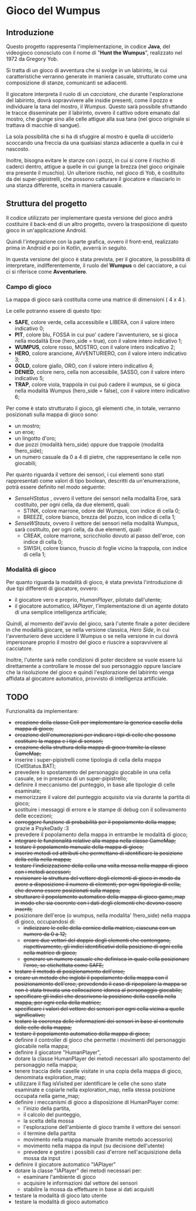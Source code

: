 # Gioco del Wumpus

## Introduzione

Questo progetto rappresenta l'implementazione, in codice **Java**, del videogioco conosciuto con il nome di "**Hunt the Wumpus**", realizzato nel 1972 da Gregory Yob.

Si tratta di un gioco di avventura che si svolge in un labirinto, le cui caratteristiche verranno generate in maniera casuale, strutturato come una composizione di stanze, comunicanti se adiacenti.

Il giocatore interpreta il ruolo di un *cacciatore*, che durante l'esplorazione del labirinto, dovrà sopravvivere alle insidie presenti, come il pozzo e individuare la tana del mostro, il *Wumpus*. Questo sarà possibile sfruttando le tracce disseminate per il labirinto, ovvero il cattivo odore emanato dal mostro, che giunge sino alle celle attigue alla sua tana (nel gioco originale si trattava di macchie di sangue).

La sola possibilità che si ha di sfuggire al mostro è quella di ucciderlo scoccando una freccia da una qualsiasi stanza adiacente a quella in cui è nascosto.

Inoltre, bisogna evitare le stanze con i pozzi, in cui si corre il rischio di caderci dentro, attigue a quelle in cui giunge la brezza (nel gioco originale era presente il muschio). Un ulteriore rischio, nel gioco di Yob, è costituito da dei super-pipistrelli, che possono catturare il giocatore e rilasciarlo in una stanza differente, scelta in maniera casuale.

## Struttura del progetto

Il codice utilizzato per implementare questa versione del gioco andrà costituire il back-end di un altro progetto, ovvero la trasposizione di questo gioco in un'applicazione Android.

Quindi l'integrazione con la parte grafica, ovvero il front-end, realizzato prima in Android e poi in Kotlin, avverrà in seguito.

In questa versione del gioco è stata prevista, per il giocatore, la possibilità di interpretare, indifferentemente, il ruolo del **Wumpus** o del cacciatore, a cui ci si riferisce come **Avventuriero**.



### Campo di gioco

La mappa di gioco sarà costituita come una matrice di dimensioni ( 4 x 4 ).

Le celle potranno essere di questo tipo:

- **SAFE**, colore verde, cella accessibile e LIBERA, con il valore intero indicativo 0;
- **PIT**, colore blu, FOSSA in cui puo' cadere l'avventuriero, se si gioca nella modalità Eroe (hero_side = true), con il valore intero indicativo 1;
- **WUMPUS**, colore rosso, MOSTRO, con il valore intero indicativo 2;
- **HERO**, colore arancione, AVVENTURIERO, con il valore intero indicativo 3;
- **GOLD**, colore giallo, ORO, con il valore intero indicativo 4;
- **DENIED**, colore nero, cella non accessibile, SASSO, con il valore intero indicativo 5;
- **TRAP**, colore viola, trappola in cui può cadere il wumpus, se si gioca nella modalità Wumpus (hero_side = false), con il valore intero indicativo 6;

Per come è stato strutturato il gioco, gli elementi che, in totale, verranno posizionati sulla mappa di gioco sono:

- un mostro;
- un eroe;
- un lingotto d'oro;
- due pozzi (modalità hero_side) oppure due trappole (modalità !hero_side);
- un numero casuale da 0 a 4 di pietre, che rappresentano le celle non giocabili;

Per quanto riguarda il vettore dei sensori, i cui elementi sono stati rappresentati come valori di tipo boolean, descritti da un'enumerazione, potrà essere definito nel modo seguente:

- *SenseHStatus* , ovvero il vettore dei sensori nella modalità Eroe, sarà costituito, per ogni cella, da due elementi, quali:
   *	STINK, colore marrone, odore del Wumpus, con indice di cella 0;
   *	BREEZE, colore bianco, brezza del pozzo, icon indice di cella 1;
- *SenseWStauts*, ovvero il vettore dei sensori nella modalità Wumpus,  sarà costituito, per ogni cella, da due elementi, quali:
  - CREAK, colore marrone, scricchiolio dovuto al passo dell'eroe, con indice di cella 0;
  - SWISH, colore bianco, fruscio di foglie vicino la trappola, con indice di cella 1;



### Modalità di gioco

Per quanto riguarda la modalità di gioco, è stata prevista l'introduzione di due tipi differenti di giocatore, ovvero:

- il giocatore vero e proprio, *HumanPlayer*, pilotato dall'utente;
- il giocatore automatico,  *IAPlayer*, l'implementazione di un agente dotato di una semplice intelligenza artificiale;

Quindi, al momento dell'avvio del gioco, sarà l'utente finale a poter decidere in che modalità giocare, se nella versione classica, *Hero Side*, in cui l'avventuriero deve uccidere il Wumpus o se nella versione in cui dovrà impersonare proprio il mostro del gioco e riuscire a sopravvivere al cacciatore.

Inoltre, l'utente sarà nelle condizioni di poter decidere se vuole essere lui direttamente a controllare le mosse del suo personaggio oppure lasciare che la risoluzione del gioco e quindi l'esplorazione del labirinto venga affidata al giocatore automatico, provvisto di intelligenza artificiale.





## TODO 

Funzionalità da implementare:

- ~~creazione della classe Cell per implementare la generica casella della mappa di gioco;~~
- ~~creazione dell'enumerazioni per indicare i tipi di celle che possono costituire la mappa e i tipi di sensori;~~
- ~~creazione della struttura della mappa di gioco tramite la classe GameMap;~~
- inserire i super-pipistrelli come tipologia di cella della mappa (CellStatus.BAT);
- prevedere lo spostamento del personaggio giocabile in una cella casuale, se in presenza di un super-pipistrello; 
- definire il meccanismo del punteggio, in base alle tipologie di celle esaminate;
- memorizzare il valore del punteggio acquisito via via durante la partita di gioco;
- sostituire i messaggi di errore e le stampe di debug con il sollevamento delle eccezioni;
- ~~correggere funzione di probabilità per il popolamento della mappa;~~ grazie a PsykeDady :3
- prevedere il popolamento della mappa in entrambe le modalità di gioco;
- ~~integrare le funzionalità relative alla mappa nella classe GameMap;~~
- ~~testare il popolamento manuale della mappa di gioco;~~
- ~~inserire metodi ed attributi che permettano di identificare la posizione della cella nella mappa;~~
- ~~testare l'indicizzazione della cella una volta messa nella mappa di gioco con i metodi accessori;~~
- ~~revisionare la struttura del vettore degli elementi di gioco in modo da avere a disposizione il numero di elementi, per ogni tipologia di cella, che devono essere posizionati sulla mappa;~~
- ~~strutturare il popolamento automatico della mappa di gioco game_map in modo che sia coerente con i dati degli elementi che devono essere inseriti;~~
- posizionare dell'eroe (o wumpus, nella modalita' !hero_side) nella mappa di gioco, occupandosi di:
  - ~~indicizzare le celle della cornice della matrice, ciascuna con un numero da 0 a 12;~~
  - ~~creare due vettori del doppio degli elementi che contengano, rispettivamente, gli indici identificativi della posizione di ogni cella nella matrice di gioco;~~
  - ~~generare un numero casuale che definisca in quale cella posizionare l'eroe, se etichettata come SAFE;~~
- ~~testare il metodo di posizionamento dell'eroe;~~
- ~~creare un metodo che inglobi il popolamento della mappa con il posizionamento dell'eroe, prevedendo il caso di ripopolare la mappa se non è stata trovata una collocazione idonea al personaggio giocabile;~~
- ~~specificare gli indici che descrivono la posizione della casella nella mappa, per ogni cella della matrice;~~
- ~~specificare i valori del vettore dei sensori per ogni cella vicina a quelle significative;~~
- ~~testare la coerenza delle informazioni dei sensori in base al contenuto delle celle della mappa;~~
- ~~testare il popolamento automatico della mappa di gioco;~~
- definire il controller di gioco che permette i movimenti del personaggio giocabile nella mappa;
- definire il giocatore "HumanPlayer",
- dotare la classe HumanPlayer dei metodi necessari allo spostamento del personaggio nella mappa;
- tenere traccia delle caselle visitate in una copia della mappa di gioco, denominata exploration_map;
- utilizzare il flag isVisited per identificare le celle che sono state esaminate e copiarle nella exploration_map, nella stessa posizione occupata nella game_map;
- definire i meccanismi di gioco a disposizione di HumanPlayer come:
  -  l'inizio della partita, 
  - il calcolo del punteggio, 
  - la scelta della mossa
  - l'esplorazione dell'ambiente di gioco tramite il vettore dei sensori
  - il termine della partita
  - movimento nella mappa manuale (tramite metodo accessorio)
  - movimento nella mappa da input (su decisione dell'utente)
  - prevedere e gestire i possibili casi d'errore nell'acquisizione della mossa da input
- definire il giocatore automatico "IAPlayer"
- dotare la classe "IAPlayer" dei metodi necessari per:
  - esaminare l'ambiente di gioco
  - acquisire le informazioni dal vettore dei sensori
  - stabilire la mossa da effettuare in base ai dati acquisiti
- testare la modalità di gioco lato utente
- testare la modalità di gioco automatico